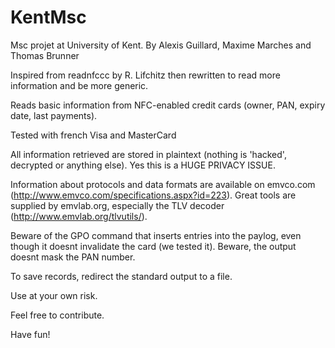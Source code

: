 KentMsc
=======

Msc projet at University of Kent. 
By Alexis Guillard, Maxime Marches and Thomas Brunner

Inspired from readnfccc by R. Lifchitz then rewritten to read more information and be more generic.

Reads basic information from NFC-enabled credit cards (owner, PAN, expiry date, last payments).

Tested with french Visa and MasterCard

All information retrieved are stored in plaintext (nothing is 'hacked', decrypted or anything else). Yes this is a HUGE PRIVACY ISSUE.

Information about protocols and data formats are available on emvco.com (http://www.emvco.com/specifications.aspx?id=223). Great tools are supplied by emvlab.org, especially the TLV decoder (http://www.emvlab.org/tlvutils/).

Beware of the GPO command that inserts entries into the paylog, even though it doesnt invalidate the card (we tested it). Beware, the output doesnt mask the PAN number.

To save records, redirect the standard output to a file.

Use at your own risk.

Feel free to contribute.

Have fun!
